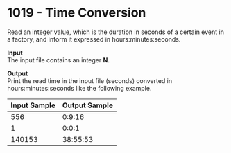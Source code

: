 # 1019 - Time Conversion

Read an integer value, which is the duration in seconds of a certain event in a factory, and inform it expressed in hours:minutes:seconds.

**Input**<br>
The input file contains an integer **N**.

**Output**<br>
Print the read time in the input file (seconds) converted in hours:minutes:seconds like the following example.

| Input Sample  | Output Sample |
|:--------------|:--------------|
| 556           | 0:9:16        |
| 1             | 0:0:1         |
| 140153        | 38:55:53      |